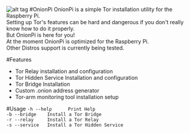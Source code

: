 ![alt tag](http://img4.hostingpics.net/pics/739115rszonionpi.png)
#OnionPi
OnionPi is a simple Tor installation utility for the Raspberry Pi.</br>
Setting up Tor's features can be hard and dangerous if you don't really know how to do it properly.</br>
But OnionPi is here for you!</br>
At the moment OnionPi is optimized for the Raspberry Pi.</br>
Other Distros support is currently being tested.</br>

#Features
- Tor Relay installation and configuration</br>
- Tor Hidden Service Installation and configuration</br>
- Tor Bridge Installation</br>
- Custom .onion address generator</br>
- Tor-arm monitoring tool installation setup</br>

#Usage
`-h --help		Print Help`</br>
`-b --bridge	Install a Tor Bridge`</br>
`-r --relay 	Install a Tor Relay`</br>
`-s --service	Install a Tor Hidden Service`</br>
